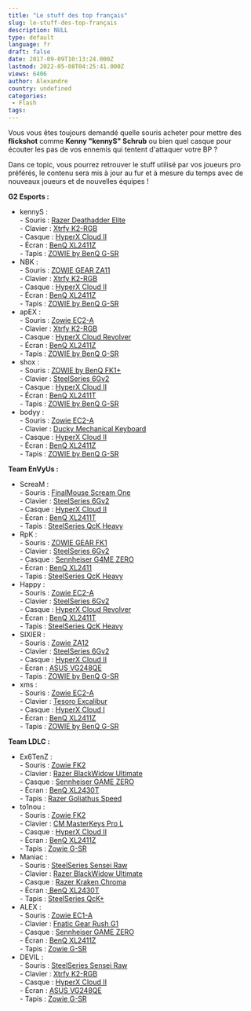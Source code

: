 ```yaml
---
title: "Le stuff des top français"
slug: le-stuff-des-top-français
description: NULL
type: default
language: fr
draft: false
date: 2017-09-09T10:13:24.000Z
lastmod: 2022-05-08T04:25:41.000Z
views: 6406
author: Alexandre
country: undefined
categories:
 - Flash
tags:
---
```

Vous vous êtes toujours demandé quelle souris acheter pour mettre des **flickshot** comme **Kenny "kennyS" Schrub⁠** ou bien quel casque pour écouter les pas de vos ennemis qui tentent d'attaquer votre BP ?  
  
Dans ce topic, vous pourrez retrouver le stuff utilisé par vos joueurs pro préférés, le contenu sera mis à jour au fur et à mesure du temps avec de nouveaux joueurs et de nouvelles équipes !

**G2 Esports :**

* kennyS :  
\- Souris : [Razer Deathadder Elite](http://amzn.to/2xdJupk)  
\- Clavier : [Xtrfy K2-RGB](http://amzn.to/2eK4zfE)  
\- Casque : [HyperX Cloud II](http://amzn.to/2wKmL2I)  
\- Écran : [BenQ XL2411Z](http://amzn.to/2gKFIJf)  
\- Tapis : [ZOWIE by BenQ G-SR](http://amzn.to/2xdZDLa)
* NBK :  
\- Souris : [ZOWIE GEAR ZA11](http://amzn.to/2xdRNRW)  
\- Clavier : [Xtrfy K2-RGB](http://amzn.to/2eK4zfE)  
\- Casque : [HyperX Cloud II](http://amzn.to/2wKmL2I)  
\- Écran : [BenQ XL2411Z](http://amzn.to/2gKFIJf)  
\- Tapis : [ZOWIE by BenQ G-SR](http://amzn.to/2xdZDLa)
* apEX :  
\- Souris : [Zowie EC2-A](http://amzn.to/2xRce46)  
\- Clavier : [Xtrfy K2-RGB](http://amzn.to/2eK4zfE)  
\- Casque : [HyperX Cloud Revolver](http://amzn.to/2gKLlqV)  
\- Écran : [BenQ XL2411Z](http://amzn.to/2gKFIJf)  
\- Tapis : [ZOWIE by BenQ G-SR](http://amzn.to/2xdZDLa)
* shox :  
\- Souris : [ZOWIE by BenQ FK1+](http://amzn.to/2gJCwgS)  
\- Clavier : [SteelSeries 6Gv2](http://amzn.to/2xRYfer)  
\- Casque : [HyperX Cloud II](http://amzn.to/2wKmL2I)  
\- Écran : [BenQ XL2411T](http://amzn.to/2xRoq53)  
\- Tapis : [ZOWIE by BenQ G-SR](http://amzn.to/2xdZDLa)
* bodyy :  
\- Souris : [Zowie EC2-A](http://amzn.to/2xRce46)  
\- Clavier : [Ducky Mechanical Keyboard](http://amzn.to/2xSEaF0)  
\- Casque : [HyperX Cloud II](http://amzn.to/2wKmL2I)  
\- Écran : [BenQ XL2411Z](http://amzn.to/2gKFIJf)  
\- Tapis : [ZOWIE by BenQ G-SR](http://amzn.to/2xdZDLa)

**Team EnVyUs :**

* ScreaM :  
\- Souris : [FinalMouse Scream One](http://amzn.to/2xS4AGO)  
\- Clavier : [SteelSeries 6Gv2](http://amzn.to/2xRYfer)  
\- Casque : [HyperX Cloud II](http://amzn.to/2wKmL2I)  
\- Écran : [BenQ XL2411T](http://amzn.to/2xRoq53)  
\- Tapis : [SteelSeries QcK Heavy](http://amzn.to/2xRXsKv)
* RpK :  
\- Souris : [ZOWIE GEAR FK1](http://amzn.to/2xe8lta)  
\- Clavier : [SteelSeries 6Gv2](http://amzn.to/2xRYfer)  
\- Casque : [Sennheiser G4ME ZERO](http://amzn.to/2wKkDHX)  
\- Écran : [BenQ XL2411](http://amzn.to/2gKH7iU)  
\- Tapis : [SteelSeries QcK Heavy](http://amzn.to/2xRXsKv)
* Happy :  
\- Souris : [Zowie EC2-A](http://amzn.to/2xRce46)  
\- Clavier : [SteelSeries 6Gv2](http://amzn.to/2xRYfer)  
\- Casque : [HyperX Cloud Revolver](http://amzn.to/2gKLlqV)  
\- Écran : [BenQ XL2411T](http://amzn.to/2xRoq53)  
\- Tapis : [SteelSeries QcK Heavy](http://amzn.to/2xRXsKv)
* SIXIER :  
\- Souris : [Zowie ZA12](http://amzn.to/2gKdZZ1)  
\- Clavier : [SteelSeries 6Gv2](http://amzn.to/2xRYfer)  
\- Casque : [HyperX Cloud II](http://amzn.to/2wKmL2I)  
\- Écran : [ASUS VG248QE](http://amzn.to/2eKjPsO)  
\- Tapis : [ZOWIE by BenQ G-SR](http://amzn.to/2xdZDLa)
* xms :  
\- Souris : [Zowie EC2-A](http://amzn.to/2xRce46)  
\- Clavier : [Tesoro Excalibur](http://amzn.to/2wKif41)  
\- Casque : [HyperX Cloud I](http://amzn.to/2xe8EnO)  
\- Écran : [BenQ XL2411Z](http://amzn.to/2gKFIJf)  
\- Tapis : [ZOWIE by BenQ G-SR](http://amzn.to/2xRo0vv)

**Team LDLC :**

* Ex6TenZ :  
\- Souris : [Zowie FK2](http://amzn.to/2wQIvYQ)  
\- Clavier : [Razer BlackWidow Ultimate](http://amzn.to/2vW6poY)  
\- Casque : [Sennheiser GAME ZERO](http://amzn.to/2wQjU6z)  
\- Écran : [BenQ XL2430T](http://amzn.to/2xcnEBP)  
\- Tapis : [Razer Goliathus Speed](http://amzn.to/2xcTxKr)
* to1nou :  
\- Souris : [Zowie FK2](http://amzn.to/2vMwqmv)  
\- Clavier : [CM MasterKeys Pro L](http://amzn.to/2eUZoxb)  
\- Casque : [HyperX Cloud II](http://amzn.to/2xcTDlh)  
\- Écran : [BenQ XL2411Z](http://amzn.to/2wRvFd1)  
\- Tapis : [Zowie G-SR](http://amzn.to/2eTMteU)
* Maniac :  
\- Souris : [SteelSeries Sensei Raw](http://amzn.to/2eV22Dd)  
\- Clavier : [Razer BlackWidow Ultimate](http://amzn.to/2xc5MGW)  
\- Casque : [Razer Kraken Chroma](http://amzn.to/2jc843K)  
\- Écran :[ BenQ XL2430T](http://amzn.to/2xWxp55)  
\- Tapis : [SteelSeries QcK+](http://amzn.to/2jblflc)
* ALEX :  
\- Souris : [Zowie EC1-A](http://amzn.to/2xVE0wg)  
\- Clavier : [Fnatic Gear Rush G1](http://amzn.to/2jc6QW2)  
\- Casque : [Sennheiser GAME ZERO](http://amzn.to/2xVdYcL)  
\- Écran : [BenQ XL2411Z](http://amzn.to/2wQOfBY)  
\- Tapis : [Zowie G-SR](http://amzn.to/2xVFNl5)
* DEVIL :  
\- Souris : [SteelSeries Sensei Raw](http://amzn.to/2eV6K3T)  
\- Clavier : [Xtrfy K2-RGB](http://amzn.to/2vMt8j6)  
\- Casque : [HyperX Cloud II](http://amzn.to/2xW9fra)  
\- Écran : [ASUS VG248QE](http://amzn.to/2xcEjF8)  
\- Tapis : [Zowie G-SR](http://amzn.to/2vMEsvo)
